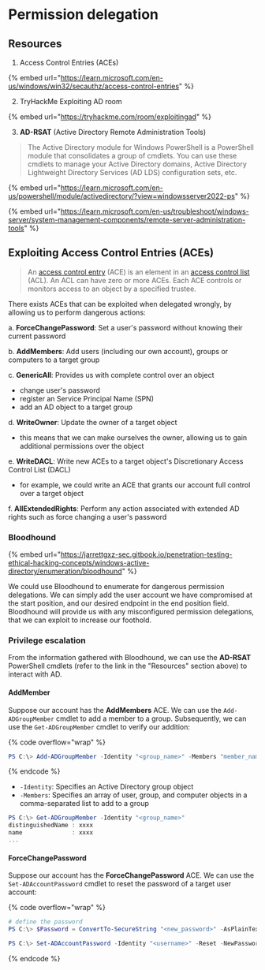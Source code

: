 # Permission delegation

## Resources

1. Access Control Entries (ACEs)

{% embed url="https://learn.microsoft.com/en-us/windows/win32/secauthz/access-control-entries" %}

2. TryHackMe Exploiting AD room

{% embed url="https://tryhackme.com/room/exploitingad" %}

3. **AD-RSAT** (Active Directory Remote Administration Tools)

> The Active Directory module for Windows PowerShell is a PowerShell module that consolidates a group of cmdlets. You can use these cmdlets to manage your Active Directory domains, Active Directory Lightweight Directory Services (AD LDS) configuration sets, etc.

{% embed url="https://learn.microsoft.com/en-us/powershell/module/activedirectory/?view=windowsserver2022-ps" %}

{% embed url="https://learn.microsoft.com/en-us/troubleshoot/windows-server/system-management-components/remote-server-administration-tools" %}

## Exploiting Access Control Entries (ACEs)

> An [access control entry](https://learn.microsoft.com/en-us/windows/win32/SecGloss/a-gly) (ACE) is an element in an [access control list](https://learn.microsoft.com/en-us/windows/win32/SecGloss/a-gly) (ACL). An ACL can have zero or more ACEs. Each ACE controls or monitors access to an object by a specified trustee.

There exists ACEs that can be exploited when delegated wrongly, by allowing us to perform dangerous actions:

a. **ForceChangePassword**: Set a user's password without knowing their current password

b. **AddMembers**: Add users (including our own account), groups or computers to a target group

c. **GenericAll**: Provides us with complete control over an object

* change user's password
* register an Service Principal Name (SPN)
* add an AD object to a target group

d. **WriteOwner**: Update the owner of a target object

* this means that we can make ourselves the owner, allowing us to gain additional permissions over the object

e. **WriteDACL**: Write new ACEs to a target object's Discretionary Access Control List (DACL)&#x20;

* for example, we could write an ACE that grants our account full control over a target object

f. **AllExtendedRights**: Perform any action associated with extended AD rights such as force changing a user's password

### Bloodhound

{% embed url="https://jarrettgxz-sec.gitbook.io/penetration-testing-ethical-hacking-concepts/windows-active-directory/enumeration/bloodhound" %}

We could use Bloodhound to enumerate for dangerous permission delegations. We can simply add the user account we have compromised at the start position, and our desired endpoint in the end position field. Bloodhound will provide us with any misconfigured permission delegations, that we can exploit to increase our foothold.

### Privilege escalation

From the information gathered with Bloodhound, we can use the **AD-RSAT** PowerShell cmdlets (refer to the link in the "Resources" section above) to interact with AD.

#### AddMember

Suppose our account has the **AddMembers** ACE. We can use the `Add-ADGroupMember` cmdlet to add a member to a group. Subsequently, we can use the `Get-ADGroupMember` cmdlet to verify our addition:

{% code overflow="wrap" %}
```powershell
PS C:\> Add-ADGroupMember -Identity "<group_name>" -Members "member_name, ..."
```
{% endcode %}

* `-Identity`: Specifies an Active Directory group object
* `-Members`: Specifies an array of user, group, and computer objects in a comma-separated list to add to a group

```powershell
PS C:\> Get-ADGroupMember -Identity "<group_name>"
distinguishedName : xxxx
name              : xxxx
...
```

#### ForceChangePassword

Suppose our account has the **ForceChangePassword** ACE. We can use the `Set-ADAccountPassword` cmdlet to reset the password of a target user account:

{% code overflow="wrap" %}
```powershell
# define the password
PS C:\> $Password = ConvertTo-SecureString "<new_password>" -AsPlainText -Force 

PS C:\> Set-ADAccountPassword -Identity "<username>" -Reset -NewPassword $Password
```
{% endcode %}




